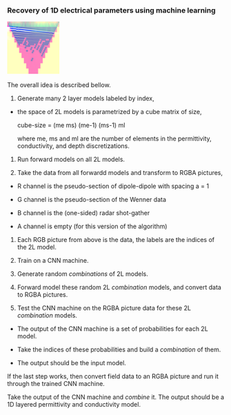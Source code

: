 ### Recovery of 1D electrical parameters using machine learning

![](docs/pics/wdc-bhrs.png)

The overall idea is described bellow.

1. Generate many 2 layer models labeled by index,

  * the space of 2L models is parametrized by a cube matrix of size,
  
    cube-size = (me ms) (me-1) (ms-1) ml 
   
    where me, ms and ml are the number of elements in the permittivity, conductivity, and depth discretizations.  

1. Run forward models on all 2L models. 

1. Take the data from all forwardd models and transform to RGBA pictures,

  * R channel is the pseudo-section of dipole-dipole with spacing a = 1
  
  * G channel is the pseudo-section of the Wenner data
  
  * B channel is the (one-sided) radar shot-gather
  
  * A channel is empty (for this version of the algorithm)
  
1. Each RGB picture from above is the data, the labels are the indices of the 2L model.

1. Train on a CNN machine.

1. Generate random _combinations_ of 2L models.

1. Forward model these random 2L _combination_ models, and convert data to RGBA pictures.

1. Test the CNN machine on the RGBA picture data for these 2L _combination_ models.

  * The output of the CNN machine is a set of probabilities for each 2L model.
  
  * Take the indices of these probabilities and build a _combination_ of them.
  
  * The output should be the input model.

If the last step works, then convert field data to an RGBA picture and run it through the trained CNN machine.

Take the output of the CNN machine and _combine_ it. The output should be a 1D layered permittivity and conductivity model.
